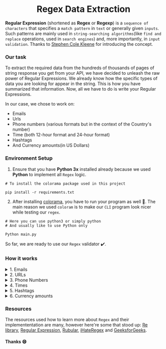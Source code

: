 <div align='center'>
<h1>Regex Data Extraction</h1></div>

**Regular Expression** (shortened as **Regex** or **Regexp**) is a `sequence of characters` that specifies a `match pattern` in `text` or generally given `inputs`. Such patterns are mainly used in `string-searching algorithms`(like `find and replace` operations, used in `search engines`) and, more importantly, in `input validation`. Thanks to  [Stephen Cole Kleene](https://en.wikipedia.org/wiki/Stephen_Cole_Kleene) for introducing the concept.

### Our task
To extract the required data from the hundreds of thousands of pages of string response you get from your API, we have decided to unleash the raw power of Regular Expressions. We already know how the specific types of data you are looking for appear in the string. This is how you have summarized that information. Now, all we have to do is write your Regular Expressions. 

In our case, we chose to work on:
- Emails
- Urls
- Phone numbers (various formats but in the context of the Country's number)
- Time (both 12-hour format and 24-hour format)
- Hashtags
- And Currency amounts(in US Dollars)
  
### Environment Setup
1. Ensure that you have **Python 3x** installed already because we used **Python** to implement all `Regex` logic.
```
# To install the colorama package used in this project

pip install -r requirements.txt
```
2. After installing [colorama](https://github.com/tartley/colorama), you have to run your program as well 🤤. The main reason we used `coloram` is to make our `CLI` program look nicer while testing our `regex`.

```
# Here you can use python3 or simply python
# And usually like to use Python only

Python main.py
```
So far, we are ready to use our `Regex` validator ✔️.

### How it works
<details><summary> 1. Emails</summary>
  
- Here used the pattern `\b[A-Za-z0-9._%+-]+@[A-Za-z0-9.-]+\.[A-Za-z]{2,}\b` to look for alphanumeric(alphabets and numbers) characters or even symbols like `.`, `_`, `%`, `+` or `-` before `@` and then after `@` we can also look for alphanumeric characters plus symbols like `.` or `-` and then look for `.` after those characters and after `.`, we can accept alphabets only from at least two characters. 
- `\b` look for any word boundary before the pattern and after.
</details>  

<details><summary>2. URLs </summary>

We used the pattern `\bhttps?://(?:www\.)?[\w-]+\.[\w.-]+[/\w .-]*\b` to look for links that start with `https://` followed by `www` or any character as the general format, or not ones like `https://rubular.com/` and be able to validate correctly the links with pages as well but not limited to letters, numbers, dots or underscores.
</details>

<details><summary>3. Phone Numbers </summary>

Here we used the pattern `[(][+]?[0-9]{3}[)]?[-\s\.]?[0-9]{3}[-\s\.]?[0-9]{3}?[0-9]{3}[-\s\.]?[0-9]{3}` which allows us to validate right all the phone numbers start with `()` and in paranthesis we must have `3-numeric characters` but started with `+`, and then followed by `9-numeric characters` grouped in 3-characters where those groups can be separated by `.` or `-`.

**Examples** here can be (+123) 456-789-001, (+250) 790 068 175, or (+123).456.789.103.

> This is great for `Rwanda's phone numbers` or any other country with 3-numeric characters as country codes or even phone numbers of about ten characters, but it can't work well for other phone numbers.

</details>

<details><summary>4. Times </summary>
  
For `Time`, we differentiate between the 12-hour and 24-hour formats even though they share something in common.

- `12-hour format`: we used `(0[0-9]|1[0-2]):[0-5][0-9]` as patter so that we first make sure any inputs following `0` is in range of `0` to `9` and then for not to reach over `12` we have to set the range that can follow `1` not to exceed `2`. In addition, we have to ensure that we have a `:` symbol between hours and minutes to obey the general rule (HH:MM), then minutes will not go beyond `59`.
- `24-hour format`: Here the pattern is `(0[0-9]|1[0-9]|2[0-4]):[0-5][0-9]`, and it start with the workings of `12-hour format` but with the ability to extend up to `24 hours` as well(by setting range to go after `2` which is up to `4`).
</details>

<details><summary>5. Hashtags </summary>
  
To be able to extract valid `hashtags`, we used `#\w+\b` as a pattern so that we can look for only characters followed by `#` with an even number or underscores in it.
</details>

<details><summary>6. Currency amounts</summary>
  
As `Currency amounts`, we specifically used `US Dollars` in our pattern, which is `\$\d{1,3}(?:,\d{3})*\.\d{2}\b`. This pattern emphasizes that we must have a `Dollar sign` at the start, followed by a `comma` when we have thousands, strictly as a separator, and also requires two decimal digits at the end of the currency. Examples include `$19.99`, `$1,234.56`, or `$10.00`.
</details>

### Resources
The resources used how to learn more about `Regex` and their implemententation are many, however here're some that stood up: [Re library](https://docs.python.org/3/library/re.html), [Regular Expression](https://en.wikipedia.org/wiki/Regular_expression), [Rubular](https://rubular.com/), [iHateRegex](https://ihateregex.io/playground) and [GeeksforGeeks](https://www.geeksforgeeks.org/regular-expression-python-examples/).

#### Thanks :smile:
